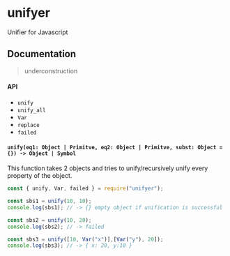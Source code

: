 # unifyer
Unifier for Javascript

## Documentation
> underconstruction

#### API
* `unify`
* `unify_all`
* `Var`
* `replace`
* `failed`



#### `unify(eq1: Object | Primitve, eq2: Object | Primitve, subst: Object = {}) -> Object | Symbol`
This function takes 2 objects and tries to unify/recursively unify every property of the object.

```javascript
const { unify, Var, failed } = require("unifyer");

const sbs1 = unify(10, 10);
console.log(sbs1); // -> {} empty object if unification is successful

const sbs2 = unify(10, 20);
console.log(sbs2); // -> failed 

const sbs3 = unify([10, Var("x")],[Var("y"), 20]);
console.log(sbs3); // -> { x: 20, y:10 } 
```
